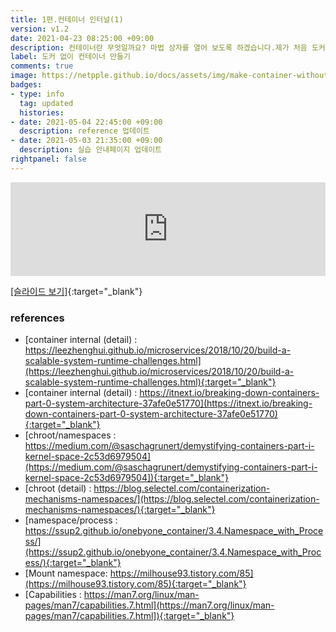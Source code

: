 ```yaml
---
title: 1편.컨테이너 인터널(1)
version: v1.2
date: 2021-04-23 08:25:00 +09:00
description: 컨테이너란 무엇일까요? 마법 상자를 열어 보도록 하겠습니다.제가 처음 도커를 접했을 때는 "vmware, virtualbox 와 뭐가 다르지?" vmware처럼 OS이미지도 있었고 터미널 환경에서 동작하는 모습 역시 똑같아 보였거든요.그렇게 시작하게 되었습니다. 도커는 무엇이고 컨테이너는 무엇인지 실체가 궁금하더라구요 컨테이너의 개념을 설명하고 컨테이너의 시작이라 할 수 있는 chroot에 대해 다룹니다.
label: 도커 없이 컨테이너 만들기
comments: true
image: https://netpple.github.io/docs/assets/img/make-container-without-docker-intro-1.png
badges:
- type: info
  tag: updated
  histories:
- date: 2021-05-04 22:45:00 +09:00
  description: reference 업데이트
- date: 2021-05-03 21:35:00 +09:00
  description: 실습 안내페이지 업데이트
rightpanel: false
---
```

<div class="responsive-wrap">
    <iframe src="https://docs.google.com/presentation/d/e/2PACX-1vSu05m9Z8rpMxhl1AyF5PC-7iAtekYXuCkmCTPKEKc-jGh_ui9MN9AfxAMJ3tdxPa6UUrM6Cv_PYYRd/embed?start=false&loop=false&delayms=3000" frameborder="0" width="100%" allowfullscreen="true" mozallowfullscreen="true" webkitallowfullscreen="true"></iframe>
</div>

[[슬라이드 보기]](https://docs.google.com/presentation/d/1Z9RcxEy0I5Xq6yd6JHQ8hBTgsfjcwHJ2NoHkl_KL3TY/edit#){:target="_blank"}

### references
- [container internal (detail) : https://leezhenghui.github.io/microservices/2018/10/20/build-a-scalable-system-runtime-challenges.html](https://leezhenghui.github.io/microservices/2018/10/20/build-a-scalable-system-runtime-challenges.html){:target="_blank"} 
- [container internal (detail) : https://itnext.io/breaking-down-containers-part-0-system-architecture-37afe0e51770](https://itnext.io/breaking-down-containers-part-0-system-architecture-37afe0e51770){:target="_blank"}
- [chroot/namespaces : https://medium.com/@saschagrunert/demystifying-containers-part-i-kernel-space-2c53d6979504](https://medium.com/@saschagrunert/demystifying-containers-part-i-kernel-space-2c53d6979504]){:target="_blank"}
- [chroot (detail) : https://blog.selectel.com/containerization-mechanisms-namespaces/](https://blog.selectel.com/containerization-mechanisms-namespaces/){:target="_blank"}
- [namespace/process : https://ssup2.github.io/onebyone_container/3.4.Namespace_with_Process/](https://ssup2.github.io/onebyone_container/3.4.Namespace_with_Process/){:target="_blank"}
- [Mount namespace: https://milhouse93.tistory.com/85](https://milhouse93.tistory.com/85){:target="_blank"}
- [Capabilities : https://man7.org/linux/man-pages/man7/capabilities.7.html](https://man7.org/linux/man-pages/man7/capabilities.7.html]){:target="_blank"}
